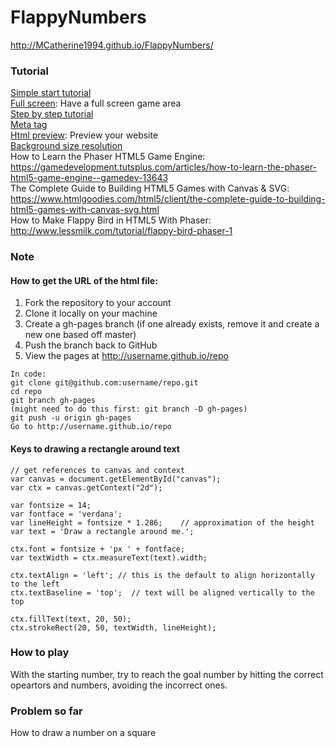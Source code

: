 # FlappyNumbers

http://MCatherine1994.github.io/FlappyNumbers/

### Tutorial
[Simple start tutorial](https://www.w3schools.com/graphics/game_intro.asp)   
[Full screen](https://h3manth.com/content/html5-canvas-full-screen-and-full-page): Have a full screen game area  
[Step by step tutorial](https://developer.mozilla.org/en-US/docs/Games/Tutorials/2D_Breakout_game_pure_JavaScript)  
[Meta tag](https://www.w3schools.com/tags/tag_meta.asp)  
[Html preview](http://htmlpreview.github.io/): Preview your website  
[Background size resolution](https://gamedevelopment.tutsplus.com/articles/quick-tip-what-is-the-best-screen-resolution-for-your-game--gamedev-14723)  
How to Learn the Phaser HTML5 Game Engine: https://gamedevelopment.tutsplus.com/articles/how-to-learn-the-phaser-html5-game-engine--gamedev-13643  
The Complete Guide to Building HTML5 Games with Canvas & SVG: https://www.htmlgoodies.com/html5/client/the-complete-guide-to-building-html5-games-with-canvas-svg.html  
How to Make Flappy Bird in HTML5 With Phaser: http://www.lessmilk.com/tutorial/flappy-bird-phaser-1  

### Note  
#### How to get the URL of the html file:   
1. Fork the repository to your account 
2. Clone it locally on your machine  
3. Create a gh-pages branch (if one already exists, remove it and create a new one based off master)  
4. Push the branch back to GitHub  
5. View the pages at http://username.github.io/repo    
```  
In code:  
git clone git@github.com:username/repo.git  
cd repo  
git branch gh-pages  
(might need to do this first: git branch -D gh-pages)  
git push -u origin gh-pages  
Go to http://username.github.io/repo
```  
#### Keys to drawing a rectangle around text  
```
// get references to canvas and context
var canvas = document.getElementById("canvas");
var ctx = canvas.getContext("2d");

var fontsize = 14;
var fontface = 'verdana';
var lineHeight = fontsize * 1.286;    // approximation of the height
var text = 'Draw a rectangle around me.';

ctx.font = fontsize + 'px ' + fontface;
var textWidth = ctx.measureText(text).width;

ctx.textAlign = 'left'; // this is the default to align horizontally to the left
ctx.textBaseline = 'top';  // text will be aligned vertically to the top

ctx.fillText(text, 20, 50);
ctx.strokeRect(20, 50, textWidth, lineHeight);
```  

### How to play  
With the starting number, try to reach the goal number by hitting the correct opeartors and numbers, avoiding the incorrect ones.  

### Problem so far  
How to draw a number on a square  
 

